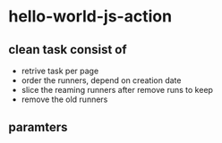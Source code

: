 # hello-world-js-action

## clean task consist of
- retrive task per page
- order the runners, depend on creation date
- slice the reaming runners after remove runs to keep
- remove the old runners

## paramters

